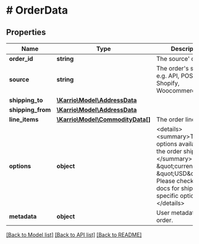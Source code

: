 # # OrderData

## Properties

Name | Type | Description | Notes
------------ | ------------- | ------------- | -------------
**order_id** | **string** | The source&#39; order id. |
**source** | **string** | The order&#39;s source.  e.g. API, POS, ERP, Shopify, Woocommerce, etc. | [optional] [default to 'API']
**shipping_to** | [**\Karrio\Model\AddressData**](AddressData.md) |  |
**shipping_from** | [**\Karrio\Model\AddressData**](AddressData.md) |  | [optional]
**line_items** | [**\Karrio\Model\CommodityData[]**](CommodityData.md) | The order line items. |
**options** | **object** | &lt;details&gt; &lt;summary&gt;The options available for the order shipments.&lt;/summary&gt;  &#x60;&#x60;&#x60; {     \&quot;currency\&quot;: \&quot;USD\&quot;, } &#x60;&#x60;&#x60;  Please check the docs for shipment specific options. &lt;/details&gt; | [optional]
**metadata** | **object** | User metadata for the order. | [optional]

[[Back to Model list]](../../README.md#models) [[Back to API list]](../../README.md#endpoints) [[Back to README]](../../README.md)
